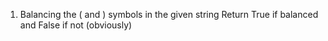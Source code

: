 1) Balancing the ( and ) symbols in the given string
Return True if balanced and False if not (obviously)
